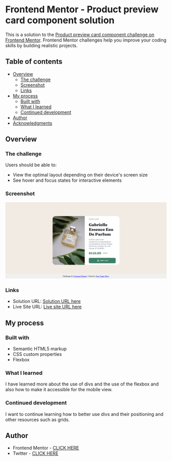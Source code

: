# Frontend Mentor - Product preview card component solution

This is a solution to the [Product preview card component challenge on Frontend Mentor](https://www.frontendmentor.io/challenges/product-preview-card-component-GO7UmttRfa). Frontend Mentor challenges help you improve your coding skills by building realistic projects. 

## Table of contents

- [Overview](#overview)
  - [The challenge](#the-challenge)
  - [Screenshot](#screenshot)
  - [Links](#links)
- [My process](#my-process)
  - [Built with](#built-with)
  - [What I learned](#what-i-learned)
  - [Continued development](#continued-development)
- [Author](#author)
- [Acknowledgments](#acknowledgments)



## Overview

### The challenge

Users should be able to:

- View the optimal layout depending on their device's screen size
- See hover and focus states for interactive elements

### Screenshot

![](./screenshot.png)

### Links

- Solution URL: [Solution URL here](https://github.com/spectrxtt/Product-preview-card.git)
- Live Site URL: [Live site URL here](https://spectrxtt.github.io/Product-preview-card/)

## My process

### Built with

- Semantic HTML5 markup
- CSS custom properties
- Flexbox

### What I learned

I have learned more about the use of divs and the use of the flexbox and also how to make it accessible for the mobile view.

### Continued development

I want to continue learning how to better use divs and their positioning and other resources such as grids.

## Author

- Frontend Mentor - [CLICK HERE](https://www.frontendmentor.io/profile/spectrxtt)
- Twitter - [CLICK HERE](https://www.twitter.com/SPECTRE_tt)
